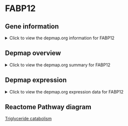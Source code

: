 <h1>FABP12</h1>

<h2>Gene information</h2>
<details>
  <summary>Click to view the depmap.org information for FABP12</summary>
  <iframe src="https://depmap.org/portal/gene/FABP12?tab=about" style="border:none;width:100%;height:800px"></iframe>
</details>

<h2>Depmap overview</h2>
<details>
  <summary>Click to view the depmap.org summary for FABP12</summary>
  <iframe src="https://depmap.org/portal/gene/FABP12?tab=overview" style="border:none;width:100%;height:800px"></iframe>
</details>

<h2>Depmap expression</h2>
<details>
  <summary>Click to view the depmap.org expression data for FABP12</summary>
  <iframe src="https://depmap.org/portal/gene/FABP12?tab=characterization" style="border:none;width:100%;height:800px"></iframe>
</details>



<h2>Reactome Pathway diagram</h2>
<a href="https://reactome.org/PathwayBrowser/#/R-HSA-163560" target="_BLANK">Triglyceride catabolism</a>



